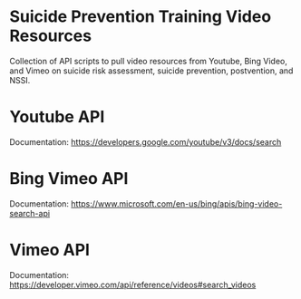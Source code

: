 # Suicide Prevention Training Video Resources

Collection of API scripts to pull video resources from Youtube, Bing Video, and Vimeo on suicide risk assessment, suicide prevention, postvention, and NSSI. 


# Youtube API 

Documentation: https://developers.google.com/youtube/v3/docs/search

# Bing Vimeo API

Documentation: https://www.microsoft.com/en-us/bing/apis/bing-video-search-api

# Vimeo API

Documentation: https://developer.vimeo.com/api/reference/videos#search_videos
